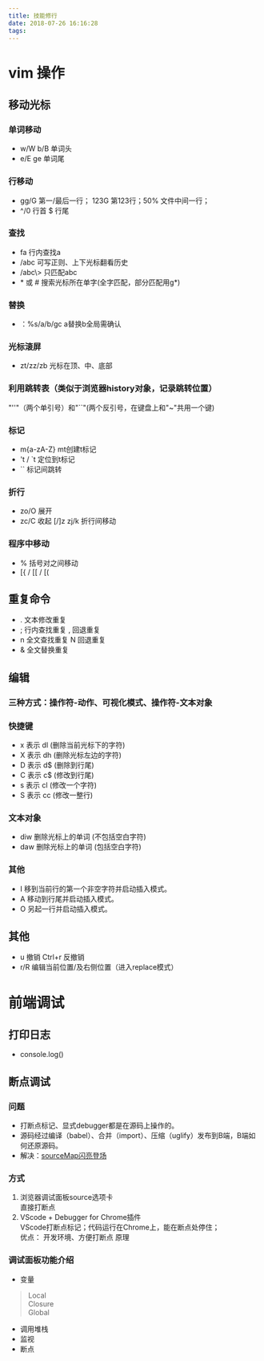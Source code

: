 ```yaml
---
title: 技能修行
date: 2018-07-26 16:16:28
tags:
---
```


# vim 操作
## 移动光标
### 单词移动
* w/W  b/B 单词头
* e/E  ge  单词尾
### 行移动
* gg/G 第一/最后一行； 123G 第123行；50% 文件中间一行；
* ^/0 行首 $ 行尾
### 查找
* fa 行内查找a
* /abc 可写正则、上下光标翻看历史 
* /abc\\\> 只匹配abc 
* \* 或 \# 搜索光标所在单字(全字匹配，部分匹配用g\*)
### 替换
* ：%s/a/b/gc a替换b全局需确认
### 光标滚屏
* zt/zz/zb 光标在顶、中、底部
### 利用跳转表（类似于浏览器history对象，记录跳转位置）
"''"（两个单引号）和"``"(两个反引号，在键盘上和"~"共用一个键)
### 标记
* m{a-zA-Z} mt创建t标记
* 't / `t 定位到t标记
* `` 标记间跳转
### 折行
* zo/O 展开
* zc/C 收起
[/]z zj/k 折行间移动
### 程序中移动
* % 括号对之间移动
* [{ / [[ / [( 
## 重复命令
* .  文本修改重复
* ;  行内查找重复 , 回退重复
* n  全文查找重复 N 回退重复
* &  全文替换重复
## 编辑
### 三种方式：操作符-动作、可视化模式、操作符-文本对象
### 快捷键
* x 表示 dl (删除当前光标下的字符)
* X 表示 dh (删除光标左边的字符)
* D 表示 d$ (删除到行尾)
* C 表示 c$ (修改到行尾)
* s 表示 cl (修改一个字符)
* S 表示 cc (修改一整行)
### 文本对象
* diw 删除光标上的单词 (不包括空白字符)
* daw 删除光标上的单词 (包括空白字符)
### 其他
* I 移到当前行的第一个非空字符并启动插入模式。
* A 移动到行尾并启动插入模式。
* O 另起一行并启动插入模式。
## 其他
* u 撤销 Ctrl+r 反撤销
* r/R 编辑当前位置/及右侧位置（进入replace模式）

# 前端调试

## 打印日志
* console.log()
## 断点调试
### 问题
* 打断点标记、显式debugger都是在源码上操作的。
* 源码经过编译（babel）、合并（import）、压缩（uglify）发布到B端，B端如何还原源码。
* 解决：[sourceMap闪亮登场](https://segmentfault.com/a/1190000008315937)
### 方式
1.  浏览器调试面板source选项卡  
直接打断点
2.  VScode + Debugger for Chrome插件  
VScode打断点标记；代码运行在Chrome上，能在断点处停住；  
优点： 开发环境、方便打断点
原理
### 调试面板功能介绍
* 变量
 > Local  
 > Closure  
 > Global
* 调用堆栈
* 监视
* 断点

